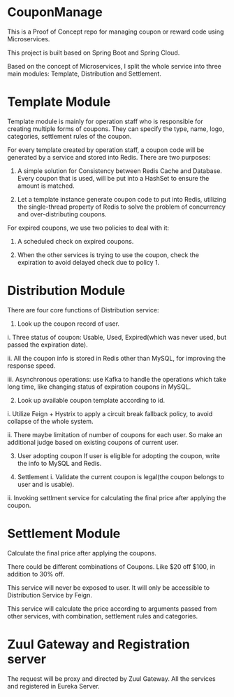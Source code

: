 # CouponManage

This is a Proof of Concept repo for managing coupon or reward code using Microservices.

This project is built based on Spring Boot and Spring Cloud. 

Based on the concept of Microservices, I split the whole service into three main modules: Template, Distribution and Settlement.

# Template Module

Template module is mainly for operation staff who is responsible for creating multiple forms of coupons. They can specify the type, name, logo, categories, 
settlement rules of the coupon.

For every template created by operation staff, a coupon code will be generated by a service and stored into Redis. There are two purposes:

1. A simple solution for Consistency between Redis Cache and Database. Every coupon that is used, will be put into a HashSet to ensure the amount is matched.

2. Let a template instance generate coupon code to put into Redis, utilizing the single-thread property of Redis to solve the problem of concurrency and over-distributing coupons.

For expired coupons, we use two policies to deal with it:

1. A scheduled check on expired coupons.

2. When the other services is trying to use the coupon, check the expiration to avoid delayed check due to policy 1.

# Distribution Module

There are four core functions of Distribution service:

1. Look up the coupon record of user.

  i. Three status of coupon: Usable, Used, Expired(which was never used, but passed the expiration date).

  ii.  All the coupon info is stored in Redis other than MySQL, for improving the response speed.

  iii. Asynchronous operations: use Kafka to handle the operations which take long time, like changing status of expiration coupons in MySQL.
  
2. Look up available coupon template according to id.
  
  i. Utilize Feign + Hystrix to apply a circuit break fallback policy, to avoid collapse of the whole system.
  
  ii. There maybe limitation of number of coupons for each user. So make an additional judge based on existing coupons of current user.
  
3. User adopting coupon
  If user is eligible for adopting the coupon, write the info to MySQL and Redis.
  
4. Settlement
  i. Validate the current coupon is legal(the coupon belongs to user and is usable).
  
  ii. Invoking settlment service for calculating the final price after applying the coupon.
  
# Settlement Module

Calculate the final price after applying the coupons.

There could be different combinations of Coupons. Like $20 off $100, in addition to 30% off.

This service will never be exposed to user. It will only be accessible to Distribution Service by Feign.

This service will calculate the price according to arguments passed from other services, with combination, settlement rules and categories.

# Zuul Gateway and Registration server

The request will be proxy and directed by Zuul Gateway. All the services and registered in Eureka Server. 
